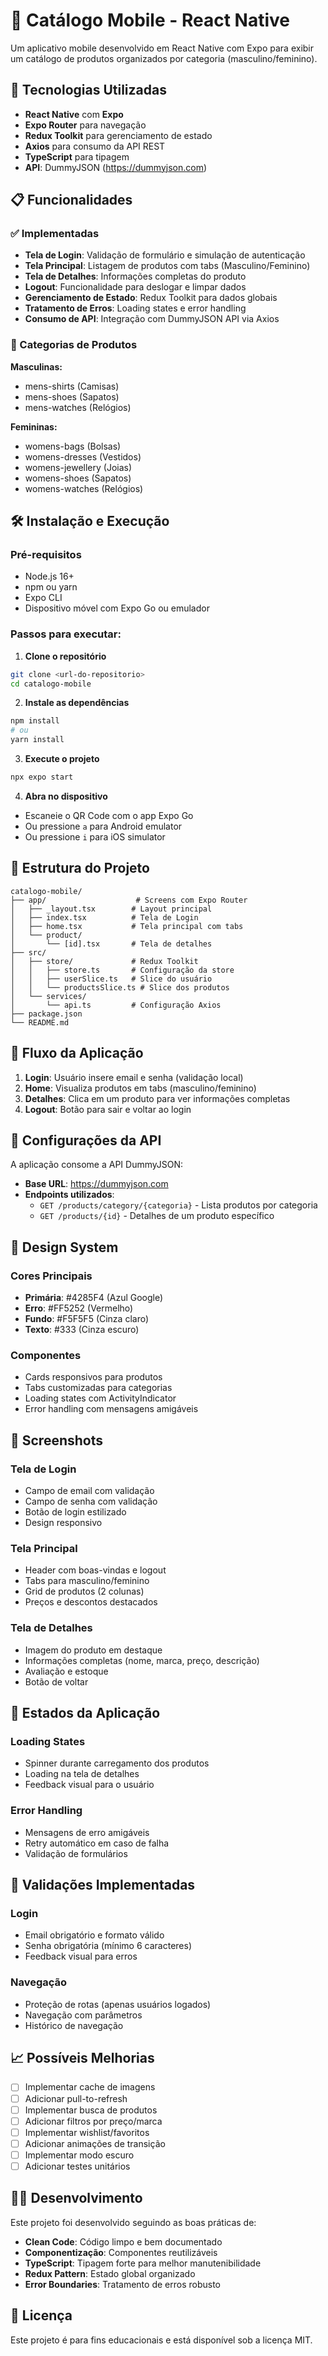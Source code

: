 # 📱 Catálogo Mobile - React Native

Um aplicativo mobile desenvolvido em React Native com Expo para exibir um catálogo de produtos organizados por categoria (masculino/feminino).

## 🚀 Tecnologias Utilizadas

- **React Native** com **Expo**
- **Expo Router** para navegação
- **Redux Toolkit** para gerenciamento de estado
- **Axios** para consumo da API REST
- **TypeScript** para tipagem
- **API**: DummyJSON (https://dummyjson.com)

## 📋 Funcionalidades

### ✅ Implementadas
- **Tela de Login**: Validação de formulário e simulação de autenticação
- **Tela Principal**: Listagem de produtos com tabs (Masculino/Feminino)
- **Tela de Detalhes**: Informações completas do produto
- **Logout**: Funcionalidade para deslogar e limpar dados
- **Gerenciamento de Estado**: Redux Toolkit para dados globais
- **Tratamento de Erros**: Loading states e error handling
- **Consumo de API**: Integração com DummyJSON API via Axios

### 📱 Categorias de Produtos
**Masculinas:**
- mens-shirts (Camisas)
- mens-shoes (Sapatos)
- mens-watches (Relógios)

**Femininas:**
- womens-bags (Bolsas)
- womens-dresses (Vestidos)
- womens-jewellery (Joias)
- womens-shoes (Sapatos)
- womens-watches (Relógios)

## 🛠️ Instalação e Execução

### Pré-requisitos
- Node.js 16+
- npm ou yarn
- Expo CLI
- Dispositivo móvel com Expo Go ou emulador

### Passos para executar:

1. **Clone o repositório**
```bash
git clone <url-do-repositorio>
cd catalogo-mobile
```

2. **Instale as dependências**
```bash
npm install
# ou
yarn install
```

3. **Execute o projeto**
```bash
npx expo start
```

4. **Abra no dispositivo**
- Escaneie o QR Code com o app Expo Go
- Ou pressione `a` para Android emulator
- Ou pressione `i` para iOS simulator

## 📁 Estrutura do Projeto

```
catalogo-mobile/
├── app/                    # Screens com Expo Router
│   ├── _layout.tsx        # Layout principal
│   ├── index.tsx          # Tela de Login
│   ├── home.tsx           # Tela principal com tabs
│   └── product/
│       └── [id].tsx       # Tela de detalhes
├── src/
│   ├── store/             # Redux Toolkit
│   │   ├── store.ts       # Configuração da store
│   │   ├── userSlice.ts   # Slice do usuário
│   │   └── productsSlice.ts # Slice dos produtos
│   └── services/
│       └── api.ts         # Configuração Axios
├── package.json
└── README.md
```

## 🎯 Fluxo da Aplicação

1. **Login**: Usuário insere email e senha (validação local)
2. **Home**: Visualiza produtos em tabs (masculino/feminino)
3. **Detalhes**: Clica em um produto para ver informações completas
4. **Logout**: Botão para sair e voltar ao login

## 🔧 Configurações da API

A aplicação consome a API DummyJSON:
- **Base URL**: https://dummyjson.com
- **Endpoints utilizados**:
  - `GET /products/category/{categoria}` - Lista produtos por categoria
  - `GET /products/{id}` - Detalhes de um produto específico

## 🎨 Design System

### Cores Principais
- **Primária**: #4285F4 (Azul Google)
- **Erro**: #FF5252 (Vermelho)
- **Fundo**: #F5F5F5 (Cinza claro)
- **Texto**: #333 (Cinza escuro)

### Componentes
- Cards responsivos para produtos
- Tabs customizadas para categorias
- Loading states com ActivityIndicator
- Error handling com mensagens amigáveis

## 📱 Screenshots

### Tela de Login
- Campo de email com validação
- Campo de senha com validação
- Botão de login estilizado
- Design responsivo

### Tela Principal
- Header com boas-vindas e logout
- Tabs para masculino/feminino
- Grid de produtos (2 colunas)
- Preços e descontos destacados

### Tela de Detalhes
- Imagem do produto em destaque
- Informações completas (nome, marca, preço, descrição)
- Avaliação e estoque
- Botão de voltar

## 🚦 Estados da Aplicação

### Loading States
- Spinner durante carregamento dos produtos
- Loading na tela de detalhes
- Feedback visual para o usuário

### Error Handling
- Mensagens de erro amigáveis
- Retry automático em caso de falha
- Validação de formulários

## 🧪 Validações Implementadas

### Login
- Email obrigatório e formato válido
- Senha obrigatória (mínimo 6 caracteres)
- Feedback visual para erros

### Navegação
- Proteção de rotas (apenas usuários logados)
- Navegação com parâmetros
- Histórico de navegação

## 📈 Possíveis Melhorias

- [ ] Implementar cache de imagens
- [ ] Adicionar pull-to-refresh
- [ ] Implementar busca de produtos
- [ ] Adicionar filtros por preço/marca
- [ ] Implementar wishlist/favoritos
- [ ] Adicionar animações de transição
- [ ] Implementar modo escuro
- [ ] Adicionar testes unitários

## 👨‍💻 Desenvolvimento

Este projeto foi desenvolvido seguindo as boas práticas de:
- **Clean Code**: Código limpo e bem documentado
- **Componentização**: Componentes reutilizáveis
- **TypeScript**: Tipagem forte para melhor manutenibilidade
- **Redux Pattern**: Estado global organizado
- **Error Boundaries**: Tratamento de erros robusto

## 📄 Licença

Este projeto é para fins educacionais e está disponível sob a licença MIT.
